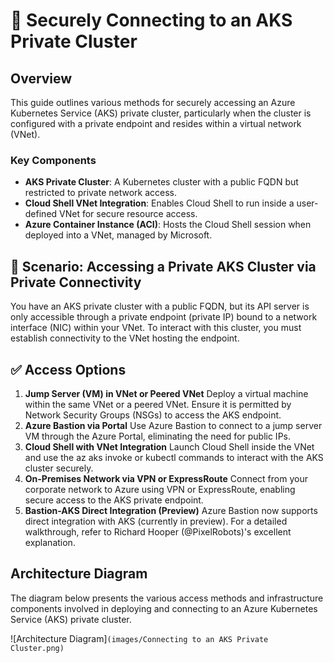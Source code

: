 # 🔐 Securely Connecting to an AKS Private Cluster
## Overview
This guide outlines various methods for securely accessing an Azure Kubernetes Service (AKS) private cluster, particularly when the cluster is configured with a private endpoint and resides within a virtual network (VNet).

### Key Components
- **AKS Private Cluster**: A Kubernetes cluster with a public FQDN but restricted to private network access.
- **Cloud Shell VNet Integration**: Enables Cloud Shell to run inside a user-defined VNet for secure resource access.
- **Azure Container Instance (ACI)**: Hosts the Cloud Shell session when deployed into a VNet, managed by Microsoft.

## 📘  Scenario: Accessing a Private AKS Cluster via Private Connectivity

You have an AKS private cluster with a public FQDN, but its API server is only accessible through a private endpoint (private IP) bound to a network interface (NIC) within your VNet. To interact with this cluster, you must establish connectivity to the VNet hosting the endpoint.

## ✅ Access Options

1. **Jump Server (VM) in VNet or Peered VNet**
   Deploy a virtual machine within the same VNet or a peered VNet. Ensure it is permitted by Network Security Groups (NSGs) to access the AKS endpoint.
2. **Azure Bastion via Portal**
   Use Azure Bastion to connect to a jump server VM through the Azure Portal, eliminating the need for public IPs.
3. **Cloud Shell with VNet Integration**
   Launch Cloud Shell inside the VNet and use the az aks invoke or kubectl commands to interact with the AKS cluster securely.
4. **On-Premises Network via VPN or ExpressRoute**
   Connect from your corporate network to Azure using VPN or ExpressRoute, enabling secure access to the AKS private endpoint.
5. **Bastion-AKS Direct Integration (Preview)**
   Azure Bastion now supports direct integration with AKS (currently in preview). For a detailed walkthrough, refer to Richard Hooper (@PixelRobots)'s excellent explanation.

## Architecture Diagram

The diagram below presents the various access methods and infrastructure components involved in deploying and connecting to an Azure Kubernetes Service (AKS) private cluster.

![Architecture Diagram]`(images/Connecting to an AKS Private Cluster.png)`
